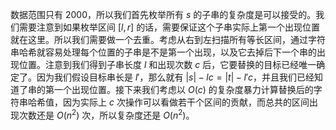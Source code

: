数据范围只有 $2000$，所以我们首先枚举所有 $s$ 的子串的复杂度是可以接受的。我们需要注意到如果枚举区间 $[l, r]$ 的话，需要保证这个子串实际上第一个出现位置就在这里。所以我们需要做一个去重。考虑从右到左扫描所有等长区间，通过字符串哈希就容易处理每个位置的子串是不是第一个出现，以及它去掉后下一个串的出现位置。注意到我们得到子串长度 $l$ 和出现次数 $c$ 后，它要替换的目标已经唯一确定了。因为我们假设目标串长是 $l'$，那么就有 $|s| - lc = |t| - l'c$，并且我们已经知道了串的第一个出现位置。接下来我们考虑以 $O(c)$ 的复杂度暴力计算替换后的字符串哈希值，因为实际上 $c$ 次操作可以看做若干个区间的贡献，而总共的区间出现次数还是 $O(n^2)$ 次，所以复杂度还是 $O(n^2)$。
